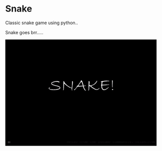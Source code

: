 # Snake
Classic snake game using python.. 

Snake goes brr.....


![Snake](https://github.com/AmalPrakash/Snake/blob/master/Snake.gif)
